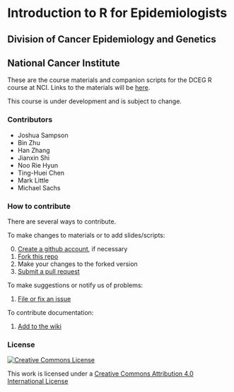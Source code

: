 # Introduction to R for Epidemiologists
## Division of Cancer Epidemiology and Genetics 
## National Cancer Institute

These are the course materials and companion scripts for the DCEG R course at NCI. Links to the materials will be [here](http://sachsmc.github.io/dceg-r-course). 

This course is under development and is subject to change. 

### Contributors

- Joshua Sampson
- Bin Zhu
- Han Zhang
- Jianxin Shi
- Noo Rie Hyun
- Ting-Huei Chen
- Mark Little
- Michael Sachs

### How to contribute

There are several ways to contribute. 

To make changes to materials or to add slides/scripts:

0. [Create a github account](http://github.com/join), if necessary
1. [Fork this repo](http://github.com/sachsmc/dceg-r-course/fork)
2. Make your changes to the forked version
3. [Submit a pull request](http://github.com/sachsmc/dceg-r-course/compare)

To make suggestions or notify us of problems:

1. [File or fix an issue](http://github.com/sachsmc/dceg-r-course/issues)

To contribute documentation:

1. [Add to the wiki](https://github.com/sachsmc/dceg-r-course/wiki)

### License

[![Creative Commons License](https://i.creativecommons.org/l/by/4.0/88x31.png)](http://creativecommons.org/licenses/by/4.0/")

This work is licensed under a [Creative Commons Attribution 4.0 International License](http://creativecommons.org/licenses/by/4.0/)
